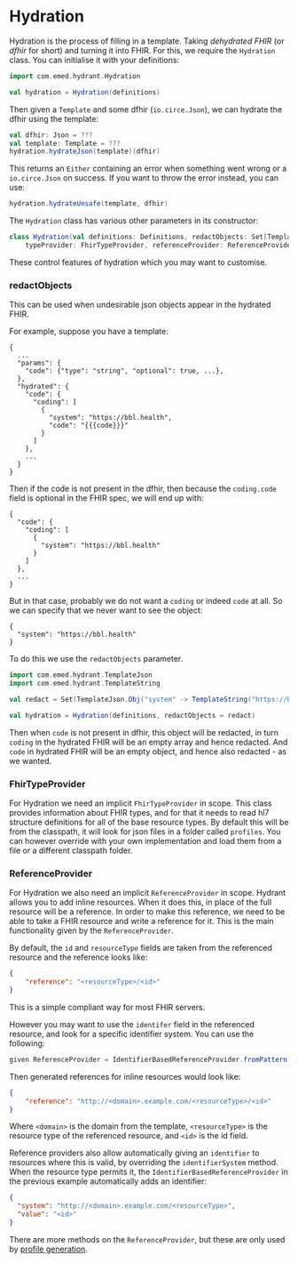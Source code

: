 # Hydration

Hydration is the process of filling in a template. Taking _dehydrated FHIR_ (or _dfhir_ for short) and turning it into FHIR.
For this, we require the `Hydration` class. You can initialise it with your definitions:
```scala
import com.emed.hydrant.Hydration

val hydration = Hydration(definitions)
```
Then given a `Template` and some dfhir (`io.circe.Json`), we can hydrate the dfhir using the template:
```scala
val dfhir: Json = ???
val template: Template = ???
hydration.hydrateJson(template)(dfhir)
```
This returns an `Either` containing an error when something went wrong or a `io.circe.Json` on success.
If you want to throw the error instead, you can use:
```scala
hydration.hydrateUnsafe(template, dfhir)
```

The `Hydration` class has various other parameters in its constructor:
```scala
class Hydration(val definitions: Definitions, redactObjects: Set[TemplateJson.Obj] = Set.empty)(using
    typeProvider: FhirTypeProvider, referenceProvider: ReferenceProvider)
```
These control features of hydration which you may want to customise.


### redactObjects
This can be used when undesirable json objects appear in the hydrated FHIR.

For example, suppose you have a template:
```
{
  ...
  "params": {
    "code": {"type": "string", "optional": true, ...},
  },
  "hydrated": {
    "code": {
      "coding": [
        {
          "system": "https://bbl.health",
          "code": "{{{code}}}"
        }
      ]
    },
    ...
  }
}
```
Then if the code is not present in the dfhir, then because the `coding.code` field is optional in the FHIR spec, we will end up with:
```
{
  "code": {
    "coding": [
      {
        "system": "https://bbl.health"
      }
    ]
  },
  ...
}
```
But in that case, probably we do not want a `coding` or indeed `code` at all. So we can specify that we never want to see the object:
```
{
  "system": "https://bbl.health"
}
```
To do this we use the `redactObjects` parameter.
```scala
import com.emed.hydrant.TemplateJson
import com.emed.hydrant.TemplateString

val redact = Set(TemplateJson.Obj("system" -> TemplateString("https://bbl.health")))

val hydration = Hydration(definitions, redactObjects = redact)
```
Then when `code` is not present in dfhir, this object will be redacted, in turn `coding` in the hydrated FHIR will be an empty array and hence redacted. And `code` in hydrated FHIR will be an empty object, and hence also redacted - as we wanted.

### FhirTypeProvider

For Hydration we need an implicit `FhirTypeProvider` in scope.
This class provides information about FHIR types, and for that it needs to read hl7 structure definitions for all of the base resource types.
By default this will be from the classpath, it will look for json files in a folder called `profiles`.
You can however override with your own implementation and load them from a file or a different classpath folder.

### ReferenceProvider

For Hydration we also need an implicit `ReferenceProvider` in scope.
Hydrant allows you to add inline resources. When it does this, in place of the full resource will be a reference.
In order to make this reference, we need to be able to take a FHIR resource and write a reference for it.
This is the main functionality given by the `ReferenceProvider`.

By default, the `id` and `resourceType` fields are taken from the referenced resource and the reference looks like:
```json
{
    "reference": "<resourceType>/<id>"
}
```
This is a simple compliant way for most FHIR servers.

However you may want to use the `identifer` field in the referenced resource, and look for a specific identifier system.
You can use the following:
```scala
given ReferenceProvider = IdentifierBasedReferenceProvider.fromPattern((domain, resourceType) => s"http://$domain.example.com/$resourceType")
```

Then generated references for inline resources would look like:
```json
{
    "reference": "http://<domain>.example.com/<resourceType>/<id>"
}
```
Where `<domain>` is the domain from the template, `<resourceType>` is the resource type of the referenced resource, and `<id>` is the id field.

Reference providers also allow automatically giving an `identifier` to resources where this is valid, by overriding the `identifierSystem` method.
When the resource type permits it, the `IdentifierBasedReferenceProvider` in the previous example automatically adds an identifier:
```json
{
  "system": "http://<domain>.example.com/<resourceType>",
  "value": "<id>"
}
```

There are more methods on the `ReferenceProvider`, but these are only used by [profile generation](https://github.com/babylonhealth/fhir-hydrant/blob/main/docs/profilegen.md#ReferenceProvider).